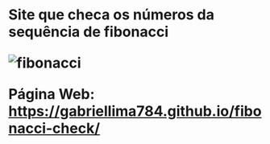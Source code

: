 <h1> Site que checa os números da sequência de fibonacci 



![fibonacci](https://user-images.githubusercontent.com/121263966/223493725-1d28a7e3-96f9-460f-ba8c-26cbe4d8530a.png)

Página Web: https://gabriellima784.github.io/fibonacci-check/
